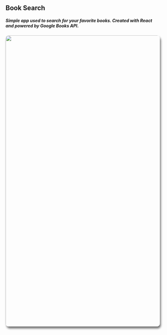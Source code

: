 ## Book Search
##### Simple app used to search for your favorite books. Created with React and powered by Google Books API.

<img width = 950 src = "" style="border-radius: 10px; box-shadow: 3px 6px 6px #0000008c;">

### 


